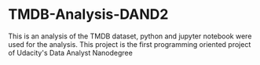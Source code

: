 # TMDB-Analysis-DAND2
This is an analysis of the TMDB dataset, python and jupyter notebook were used for the analysis. This project is the first programming oriented project of Udacity's Data Analyst Nanodegree

